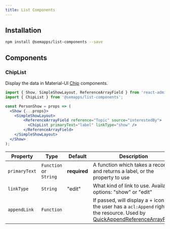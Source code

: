 ```yaml
---
title: List Components
---
```


## Installation

```bash
npm install @semapps/list-components --save
```

## Components

### ChipList

Display the data in Material-UI [Chip](https://v4.mui.com/components/chips/) components.

```jsx
import { Show, SimpleShowLayout, ReferenceArrayField } from 'react-admin';
import { ChipList } from '@semapps/list-components';

const PersonShow = props => (
  <Show {...props}>
    <SimpleShowLayout>
        <ReferenceArrayField reference="Topic" source="interestedBy">
          <ChipList primaryText="label" linkType="show" />
        </ReferenceArrayField>
    </SimpleShowLayout>
  </Show>
);
```

| Property      | Type                   | Default | Description                                                                                                                                          |
|---------------|------------------------| ------ |------------------------------------------------------------------------------------------------------------------------------------------------------|
| `primaryText` | `Function` or `String` | **required** | A function which takes a record and returns a label, or the property to use                                                                          |
| `linkType`    | `String`               | "edit" | What kind of link to use. Available options: "show" or "edit"                                                                                        |
| `appendLink`  | `Function`             |  | If passed, will display a + icon if the user has a `acl:Append` right on the resource. Used by [QuickAppendReferenceArrayField](field-components.md) |
